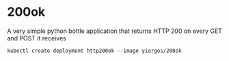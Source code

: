 # 200ok
A very simple python bottle application that returns HTTP 200 on every GET and POST it receives

`kubectl create deployment http200ok --image yiorgos/200ok`
